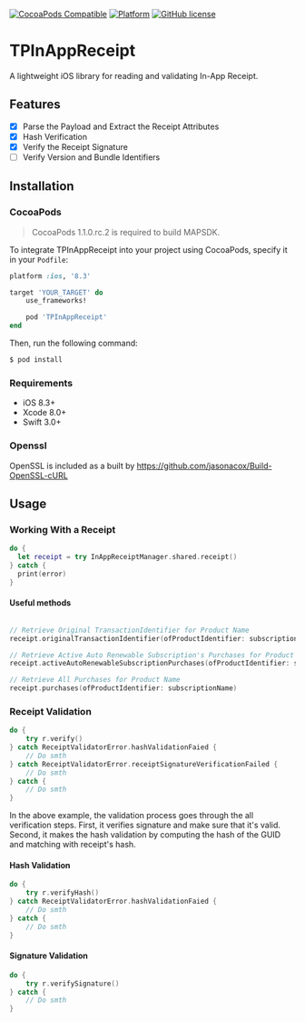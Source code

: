 [![CocoaPods Compatible](https://img.shields.io/cocoapods/v/TPInAppReceipt.svg)](https://img.shields.io/cocoapods/v/TPInAppReceipt.svg)
[![Platform](https://img.shields.io/cocoapods/p/TPInAppReceipt.svg?style=flat)]()
[![GitHub license](https://img.shields.io/badge/license-MIT-blue.svg)](https://raw.githubusercontent.com/tikhop/TPInAppReceipt/master/LICENSE)
# TPInAppReceipt

A lightweight iOS library for reading and validating In-App Receipt.

## Features

- [x] Parse the Payload and Extract the Receipt Attributes
- [x] Hash Verification
- [x] Verify the Receipt Signature
- [ ] Verify Version and Bundle Identifiers

Installation
------------

### CocoaPods

> CocoaPods 1.1.0.rc.2 is required to build MAPSDK.

To integrate TPInAppReceipt into your project using CocoaPods, specify it in your `Podfile`:

```ruby
platform :ios, '8.3'

target 'YOUR_TARGET' do
    use_frameworks!

    pod 'TPInAppReceipt'
end

```

Then, run the following command:

```bash
$ pod install
```

### Requirements

- iOS 8.3+
- Xcode 8.0+
- Swift 3.0+

### Openssl

OpenSSL is included as a built by https://github.com/jasonacox/Build-OpenSSL-cURL

Usage
-------------

### Working With a Receipt

```swift
do {
  let receipt = try InAppReceiptManager.shared.receipt()
} catch {
  print(error)
}
```

#### Useful methods

```swift

// Retrieve Original TransactionIdentifier for Product Name
receipt.originalTransactionIdentifier(ofProductIdentifier: subscriptionName)

// Retrieve Active Auto Renewable Subscription's Purchases for Product Name and Specific Date
receipt.activeAutoRenewableSubscriptionPurchases(ofProductIdentifier: subscriptionName, forDate: Date())

// Retrieve All Purchases for Product Name
receipt.purchases(ofProductIdentifier: subscriptionName)

```

### Receipt Validation

```swift
do {
    try r.verify()
} catch ReceiptValidatorError.hashValidationFaied {
    // Do smth
} catch ReceiptValidatorError.receiptSignatureVerificationFailed {
    // Do smth
} catch {
    // Do smth
}
```

In the above example, the validation process goes through the all verification steps. First, it verifies signature and make sure that it's valid. Second, it makes the hash validation by computing the hash of the GUID and matching with receipt's hash.

#### Hash Validation

```swift
do {
    try r.verifyHash()
} catch ReceiptValidatorError.hashValidationFaied {
    // Do smth
} catch {
    // Do smth
}
```

#### Signature Validation

```swift
do {
    try r.verifySignature()
} catch {
    // Do smth
}
```
